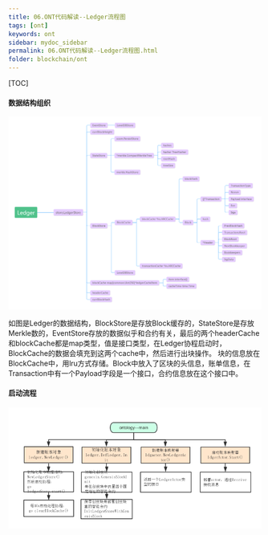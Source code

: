 ```yaml
---
title: 06.ONT代码解读--Ledger流程图
tags: [ont]
keywords: ont
sidebar: mydoc_sidebar
permalink: 06.ONT代码解读--Ledger流程图.html
folder: blockchain/ont
---
```

[TOC]

#### 数据结构组织
![06-1](./images/blockchain/ont/06-1.png)


如图是Ledger的数据结构，BlockStore是存放Block缓存的，StateStore是存放Merkle数的，EventStore存放的数据似乎和合约有关，最后的两个headerCache和blockCache都是map类型，值是接口类型，在Ledger协程启动时，BlockCache的数据会填充到这两个cache中，然后进行出块操作。
块的信息放在BlockCache中，用lru方式存储。Block中放入了区块的头信息，账单信息，在Transaction中有一个Payload字段是一个接口，合约信息放在这个接口中。

#### 启动流程

![06-2](./images/blockchain/ont/06-2.png)





























